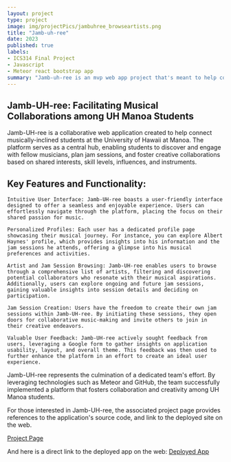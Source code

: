```yaml
---
layout: project
type: project
image: img/projectPics/jambuhree_browseartists.png
title: "Jamb-uh-ree"
date: 2023
published: true
labels:
- ICS314 Final Project
- Javascript
- Meteor react bootstrap app
summary: "Jamb-uh-ree is an mvp web app project that's meant to help connect musical artists within the UH Manoa campus together"
---
```

## Jamb-UH-ree: Facilitating Musical Collaborations among UH Manoa Students
Jamb-UH-ree is a collaborative web application created to help connect musically-inclined students at the University of Hawaii at Manoa. The platform serves as a central hub, enabling students to discover and engage with fellow musicians, plan jam sessions, and foster creative collaborations based on shared interests, skill levels, influences, and instruments.

## Key Features and Functionality:
    Intuitive User Interface: Jamb-UH-ree boasts a user-friendly interface designed to offer a seamless and enjoyable experience. Users can effortlessly navigate through the platform, placing the focus on their shared passion for music.

    Personalized Profiles: Each user has a dedicated profile page showcasing their musical journey. For instance, you can explore Albert Haynes' profile, which provides insights into his information and the jam sessions he attends, offering a glimpse into his musical preferences and activities.

    Artist and Jam Session Browsing: Jamb-UH-ree enables users to browse through a comprehensive list of artists, filtering and discovering potential collaborators who resonate with their musical aspirations. Additionally, users can explore ongoing and future jam sessions, gaining valuable insights into session details and deciding on participation.

    Jam Session Creation: Users have the freedom to create their own jam sessions within Jamb-UH-ree. By initiating these sessions, they open doors for collaborative music-making and invite others to join in their creative endeavors.

    Valuable User Feedback: Jamb-UH-ree actively sought feedback from users, leveraging a Google form to gather insights on application usability, layout, and overall theme. This feedback was then used to further enhance the platform in an effort to create an ideal user experience.

Jamb-UH-ree represents the culmination of a dedicated team's effort. By leveraging technologies such as Meteor and GitHub, the team successfully implemented a platform that fosters collaboration and creativity among UH Manoa students.

For those interested in Jamb-UH-ree, the associated project page provides references to the application's source code, and link to the deployed site on the web.

[Project Page](https://jamb-uh-ree.github.io/)

And here is a direct link to the deployed app on the web:
[Deployed App](https://jamb-uh-ree.site/)
